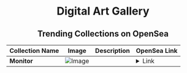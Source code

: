 <div align="center">

# Digital Art Gallery

## Trending Collections on OpenSea

| Collection Name                       | Image                                                                                     | Description                       | OpenSea Link                                                                                          |
|---------------------------------------|-------------------------------------------------------------------------------------------|-----------------------------------|--------------------------------------------------------------------------------------------------------|
| **Monitor** | ![Image](https://i.seadn.io/s/raw/files/212703392c7d7c7991d3226795e574e0.jpg?w=500&auto=format?w=200&auto=format) |  | <details><summary>Link</summary>[Monitor](https://opensea.io/collection/monitor-25)</details> |

</div>